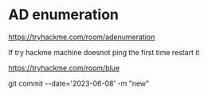 # AD enumeration

https://tryhackme.com/room/adenumeration

If try hackme machine doesnot ping the first time restart it

https://tryhackme.com/room/blue

git commit --date='2023-06-08' -m "new"


